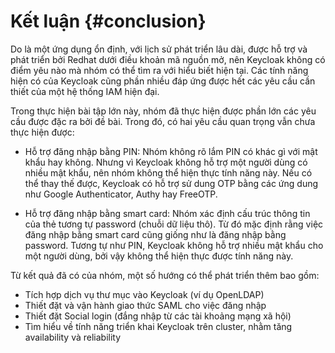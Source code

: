 # Kết luận {#conclusion}

Do là một ứng dụng ổn định, với lịch sử phát triển lâu dài, được hỗ trợ và phát triển bởi Redhat
dưới điều khoản mã nguồn mở, nên Keycloak không có điểm yêu nào mà nhóm có thể tìm ra với hiểu biết
hiện tại. Các tính năng hiện có của Keycloak cũng phần nhiều đáp ứng được hết các yêu cầu cần thiết
của một hệ thống IAM hiện đại.

Trong thực hiện bài tập lớn này, nhóm đã thực hiện được phần lớn các yêu cầu được đặc ra bởi đề bài.
Trong đó, có hai yêu cầu quan trọng vẫn chưa thực hiện được:

- Hỗ trợ đăng nhập bằng PIN: Nhóm không rõ lắm PIN có khác gì với mật khẩu hay không. Nhưng vì
Keycloak không hỗ trợ một người dùng có nhiều mật khẩu, nên nhóm không thể hiện thực tính năng này.
Nếu có thể thay thế được, Keycloak có hỗ trợ sử dung OTP bằng các ứng dung như Google Authenticator,
Authy hay FreeOTP.

- Hỗ trợ đăng nhập bằng smart card: Nhóm xác định cấu trúc thông tin của thẻ tương tự password
(chuỗi dữ liệu thô). Từ đó mặc định rằng việc đăng nhập bằng smart card cũng giống như là đăng nhập
bằng password. Tương tự như PIN, Keycloak không hỗ trợ nhiều mật khẩu cho một người dùng, bởi vậy
không thể hiện thực được tính năng này.

Từ kết quả đã có của nhóm, một số hướng có thể phát triển thêm bao gồm:

- Tích hợp dịch vụ thư mục vào Keycloak (ví dụ OpenLDAP)
- Thiết đặt và vận hành giao thức SAML cho việc đăng nhập
- Thiết đặt Social login (đắng nhập từ các tài khoảng mạng xã hội)
- Tìm hiểu về tính năng triển khai Keycloak trên cluster, nhằm tăng availability và reliability
